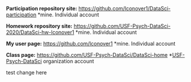 **Participation repository site:**
https://github.com/lconover1/DataSci-participation
	*mine.  Individual account

**Homework repository site:**
https://github.com/USF-Psych-DataSci-2020/DataSci-hw-lconover1
	*mine.  Individual account

**My user page:**
https://github.com/lconover1
	*mine.  Individual account

**Class page:**
https://github.com/USF-Psych-DataSci/DataSci-home
	*[USF-Psych-DataSci](https://github.com/USF-Psych-DataSci-2020) organization account

test change here